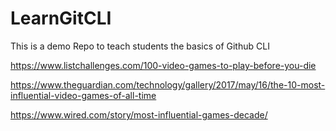 # LearnGitCLI
This is a demo Repo to teach students the basics of Github CLI 

https://www.listchallenges.com/100-video-games-to-play-before-you-die

https://www.theguardian.com/technology/gallery/2017/may/16/the-10-most-influential-video-games-of-all-time

https://www.wired.com/story/most-influential-games-decade/
